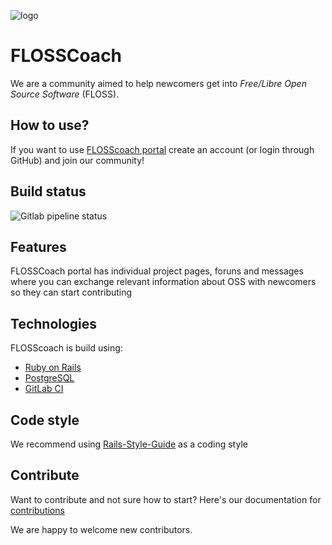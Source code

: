 ![logo](https://gitlab.com/flosscoach/flosscoach/raw/master/app/assets/images/flosscoach-logo.png) 
# FLOSSCoach
We are a community aimed to help newcomers get into
*Free/Libre Open Source Software* (FLOSS). 

## How to use?
If you want to use [FLOSScoach portal](www.flosscoach.com) create an account (or login through GitHub) and join our community!

## Build status
![Gitlab pipeline status](https://img.shields.io/gitlab/pipeline/flosscoach/flosscoach.svg)

## Features
FLOSSCoach portal has individual project pages, foruns and messages where you can exchange relevant information about OSS with newcomers so they can start contributing
## Technologies
FLOSScoach is build using:

- [Ruby on Rails](https://github.com/rails/rails)
- [PostgreSQL](https://www.postgresql.org/)
- [GitLab CI](https://about.gitlab.com/product/continuous-integration/)

## Code style
We recommend using [Rails-Style-Guide](https://github.com/rubocop-hq/rails-style-guide) as a coding style

## Contribute
Want to contribute and not sure how to start? Here's our documentation for [contributions](https://gitlab.com/flosscoach/flosscoach/blob/master/contribute.md)

We are happy to welcome new contributors.


